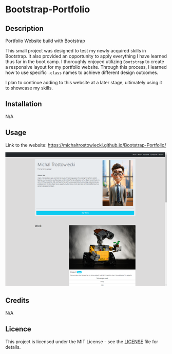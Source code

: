 # Bootstrap-Portfolio

## Description

Portfolio Website build with Bootstrap

This small project was designed to test my newly acquired skills in Bootstrap. It also provided an opportunity to apply everything I have learned thus far in the boot camp. I thoroughly enjoyed utilizing `Bootstrap` to create a responsive layout for my portfolio website. Through this process, I learned how to use specific `.class` names to achieve different design outcomes.

I plan to continue adding to this website at a later stage, ultimately using it to showcase my skills.

## Installation 

N/A

## Usage 

Link to the website: https://michaltrostowiecki.github.io/Bootstrap-Portfolio/

![screenshot](./images/finished-screenshot.png)

## Credits

N/A

## Licence

This project is licensed under the MIT License - see the [LICENSE](LICENSE) file for details.